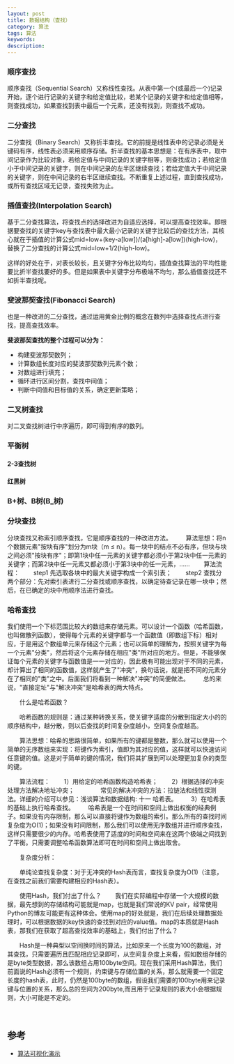 ```yaml
---
layout: post
title: 数据结构（查找）
category: 算法
tags: 算法
keywords:
description:
---
```







### 顺序查找

顺序查找（Sequential Search）又称线性查找。从表中第一个(或最后一个)记录开始，逐个进行记录的关键字和给定值比较，若某个记录的关键字和给定值相等，则查找成功，如果查找到表中最后一个元素，还没有找到，则查找不成功。


### 二分查找

二分查找（Binary Search）又称折半查找。它的前提是线性表中的记录必须是关键码有序，线性表必须采用顺序存储。折半查找的基本思想是：在有序表中，取中间记录作为比较对象，若给定值与中间记录的关键字相等，则查找成功；若给定值小于中间记录的关键字，则在中间记录的左半区继续查找；若给定值大于中间记录的关键字，则在中间记录的右半区继续查找。不断重复上述过程，直到查找成功，或所有查找区域无记录，查找失败为止。

### 插值查找(Interpolation Search)

基于二分查找算法，将查找点的选择改进为自适应选择，可以提高查找效率。即根据要查找的关键字key与查找表中最大最小记录的关键字比较后的查找方法，其核心就在于插值的计算公式mid=low+(key-a[low])/(a[high]-a[low])(high-low)，替换了二分查找的计算公式mid=low+1/2(high-low)。

这样的好处在于，对表长较长，且关键字分布比较均匀，插值查找算法的平均性能要比折半查找要好的多。但是如果表中关键字分布极端不均匀，那么插值查找还不如折半查找呢。


### 斐波那契查找(Fibonacci Search)

也是一种改进的二分查找，通过运用黄金比例的概念在数列中选择查找点进行查找，提高查找效率。

**斐波那契查找的整个过程可以分为：**

- 构建斐波那契数列；
- 计算数组长度对应的斐波那契数列元素个数；
- 对数组进行填充；
- 循环进行区间分割，查找中间值；
- 判断中间值和目标值的关系，确定更新策略；


### 二叉树查找

对二叉查找树进行中序遍历，即可得到有序的数列。

### 平衡树


#### 2-3查找树


#### 红黑树


### B+树、B树(B_树)




### 分块查找

分块查找又称索引顺序查找，它是顺序查找的一种改进方法。
　　算法思想：将n个数据元素"按块有序"划分为m块（m ≤ n）。每一块中的结点不必有序，但块与块之间必须"按块有序"；即第1块中任一元素的关键字都必须小于第2块中任一元素的关键字；而第2块中任一元素又都必须小于第3块中的任一元素，……
　　算法流程：
　　step1 先选取各块中的最大关键字构成一个索引表；
　　step2 查找分两个部分：先对索引表进行二分查找或顺序查找，以确定待查记录在哪一块中；然后，在已确定的块中用顺序法进行查找。

### 哈希查找

我们使用一个下标范围比较大的数组来存储元素。可以设计一个函数（哈希函数， 也叫做散列函数），使得每个元素的关键字都与一个函数值（即数组下标）相对应，于是用这个数组单元来存储这个元素；也可以简单的理解为，按照关键字为每一个元素"分类"，然后将这个元素存储在相应"类"所对应的地方。但是，不能够保证每个元素的关键字与函数值是一一对应的，因此极有可能出现对于不同的元素，却计算出了相同的函数值，这样就产生了"冲突"，换句话说，就是把不同的元素分在了相同的"类"之中。后面我们将看到一种解决"冲突"的简便做法。
　　总的来说，"直接定址"与"解决冲突"是哈希表的两大特点。

　　什么是哈希函数？

　　哈希函数的规则是：通过某种转换关系，使关键字适度的分散到指定大小的的顺序结构中，越分散，则以后查找的时间复杂度越小，空间复杂度越高。

　　算法思想：哈希的思路很简单，如果所有的键都是整数，那么就可以使用一个简单的无序数组来实现：将键作为索引，值即为其对应的值，这样就可以快速访问任意键的值。这是对于简单的键的情况，我们将其扩展到可以处理更加复杂的类型的键。

　　算法流程：
　　1）用给定的哈希函数构造哈希表；
　　2）根据选择的冲突处理方法解决地址冲突；
　　　　常见的解决冲突的方法：拉链法和线性探测法。详细的介绍可以参见：浅谈算法和数据结构: 十一 哈希表。
　　3）在哈希表的基础上执行哈希查找。
　　哈希表是一个在时间和空间上做出权衡的经典例子。如果没有内存限制，那么可以直接将键作为数组的索引。那么所有的查找时间复杂度为O(1)；如果没有时间限制，那么我们可以使用无序数组并进行顺序查找，这样只需要很少的内存。哈希表使用了适度的时间和空间来在这两个极端之间找到了平衡。只需要调整哈希函数算法即可在时间和空间上做出取舍。

　　复杂度分析：

　　单纯论查找复杂度：对于无冲突的Hash表而言，查找复杂度为O(1)（注意，在查找之前我们需要构建相应的Hash表）。

　　使用Hash，我们付出了什么？
　　我们在实际编程中存储一个大规模的数据，最先想到的存储结构可能就是map，也就是我们常说的KV pair，经常使用Python的博友可能更有这种体会。使用map的好处就是，我们在后续处理数据处理时，可以根据数据的key快速的查找到对应的value值。map的本质就是Hash表，那我们在获取了超高查找效率的基础上，我们付出了什么？

　　Hash是一种典型以空间换时间的算法，比如原来一个长度为100的数组，对其查找，只需要遍历且匹配相应记录即可，从空间复杂度上来看，假如数组存储的是byte类型数据，那么该数组占用100byte空间。现在我们采用Hash算法，我们前面说的Hash必须有一个规则，约束键与存储位置的关系，那么就需要一个固定长度的hash表，此时，仍然是100byte的数组，假设我们需要的100byte用来记录键与位置的关系，那么总的空间为200byte,而且用于记录规则的表大小会根据规则，大小可能是不定的。




<br/>


## 参考

- [算法可视化演示](https://www.cs.usfca.edu/~galles/visualization/Algorithms.html)

